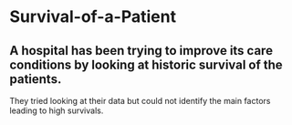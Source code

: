# Survival-of-a-Patient

## A hospital has been trying to improve its care conditions by looking at historic survival of the patients. 
They tried looking at their data but could not identify the main factors leading to high survivals.
